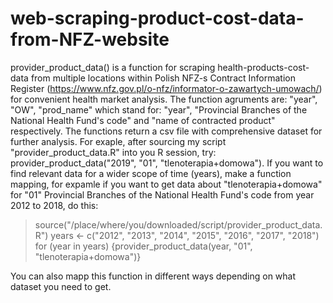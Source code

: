 # web-scraping-product-cost-data-from-NFZ-website
provider_product_data() is a function for scraping health-products-cost-data from multiple locations within Polish NFZ-s Contract Information Register (https://www.nfz.gov.pl/o-nfz/informator-o-zawartych-umowach/) for convenient health market analysis. The function agruments are: "year", "OW", "prod_name" which stand for: "year", "Provincial Branches of the National Health Fund's code" and "name of contracted product" respectively. The functions return a csv file with comprehensive dataset for further analysis.
For exaple, after sourcing my script "provider_product_data.R" into you R session, try: provider_product_data("2019", "01", "tlenoterapia+domowa"). 
If you want to find relevant data for a wider scope of time (years), make a function mapping, for expamle if you want to get data about "tlenoterapia+domowa" for "01" Provincial Branches of the National Health Fund's code from year 2012 to 2018, do this:
> source("/place/where/you/downloaded/script/provider_product_data.R")
> years <- c("2012", "2013", "2014", "2015", "2016", "2017", "2018")
> for (year in years) {provider_product_data(year, "01", "tlenoterapia+domowa")} 

You can also mapp this function in different ways depending on what dataset you need to get.
